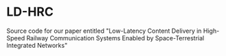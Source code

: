 # LD-HRC
Source code for our paper entitled "Low-Latency Content Delivery in High-Speed Railway Communication Systems Enabled by Space-Terrestrial Integrated Networks"
